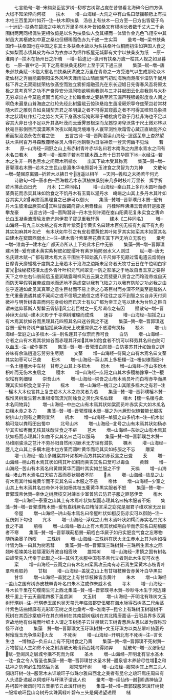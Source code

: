 <!-- { "loadSidebar": true } -->
　　七言絶句─増─宋梅尧臣娑罗树─桫椤古树常占嵗在昔曽看北海碑今日四方俱大稔不知荣悴向何枝
　　扶木
　　増─山海经─大荒之中有山名曰孽揺頵羝上有扶木柱三百里其叶如芥─注─扶木即扶桑　汤谷上有扶木一日方至一日方出皆载于乌　─十洲记─扶桑在碧海之中地方万里多林木叶皆如桑又有椹树长者数千丈大二千余围树两两同根偶生更相依倚是以名为扶桑仙人食其椹而一体皆作金光色飞翔空中其树虽大其椹故如中夏之桑也但椹稀而色赤九千嵗一生实耳
　　彚考─増─梁书扶桑国传─扶桑国地在中国之东其土多扶桑木故以为名扶桑叶似桐而初生如笋国人食之实如梨而赤绩其皮为布以为衣亦以为绵作板屋无城郭有文字以扶桑皮为纸　─原─淮南子─扶木在扬州日之所曊　─増─拾遗记─瀛州有扶桑万嵗一枯其人视之如旦暮也　─原─寰中记─天下之髙者扶桑无枝叶上至于天下通三泉
　　集藻─赋─増─唐朱邺扶桑赋─木临大壑名曰扶桑厌洪波之万里在青帝之一方受浩气以生成那伦众木挺仙材之秀丽能戴朝阳尘外风吟天涯雨泣山晴而瑞气初动海晩而潮痕乍湿防千嵗月标下界之无双廻拔荣枯依髙空而独立雾折烟融孤光在东长迎旭日先得春风吾将原太极之意考真宰之功不产竒异安分混同物欲明焉我则与三才并起田云化矣我则与大朴无穷卓出古今莫逾贞固当乾坤之上位瞰鱼龙之要路至若玉漏声残银蟾影度收人间之暝色未遍羣山耸海底之红轮先经此树露戢云惊珠悬焰生虽凌厥炽寕夺兹荣岂若常材随大匠之雕刻自如良辅契吾君之圣明巢之者不可得其窥蠧之者不可得其噬阳乌象择木之状晴虹作挂弓之势名大天下身髙水际掩彩翠于蟠桃病亏盈于月桂非海也不足以容其大非日也不足以升其髙叶茂而云垂霁景根深而龙撼惊涛卑沃焦于尺土微邓林以秋毫巨影倒空而漠漠寒声吹夜以飇飚灵境难寻人寰罕测性欺霜雪心藏正直故能齐众甫而拟沧浪永佐东君之徳
　　五言古诗─増─晋陶潜读山海经─逍遥芜臯上杳然望扶木洪柯百万寻森散覆旸谷灵人侍丹池朝朝为日浴神景一登天何幽不见烛
　　若木
　　原─山海经─洞野之山上有赤树青叶赤华名曰若木南海之内黒水青水之间有木名曰若木
　　彚考─増─淮南子若木在建木西上有十日其华照下地─水经注─若木之生非一所也黒水之间厥木所植水
　　出其下故木受其称焉
　　集藻─賛─増─晋郭璞若木賛─若木之生昆山是濵朱华电照碧叶玉津食之灵智为力为神
　　文散句─増─楚屈原离骚─折若木以拂日兮逍遥以相羊　─天问─羲和之未扬若华何光
　　诗散句─増─唐李白─西海栽若木东溟植扶桑别来几多时枝叶万里长　挥手折若木拂此西日光
　　丹木【二种同名】
　　増─山海经─峚山其上多丹木圆叶而赤茎黄花而赤实其味如饴食之不饥丹木有玉膏以灌丹水　崦嵫之山其上多丹木其叶如谷其实大如赤跗而黒理食之已痹可以御火
　　集藻─賛増─晋郭璞丹木賛─爰有丹木生彼淆盘厥实如其味甘酸蠲疴辟火用竒桂兰　丹桂晔晔沸沸玉膏黄轩是服遂攀龙豪
　　五言古诗─増─晋陶潜诗─丹木生何许廼在峚山阳黄花复朱实食之夀命长白玉凝素液瑾瑜发竒光岂伊君子寳见重我轩黄
　　建木【二种同名】
　　増─山海经─有九丘以水络之有木青叶紫英华黄实名曰建木百仞无枝有九欘下有九枸其实如麻其叶如芒　有木状如牛引之有皮若缨黄蛇其叶如罗其实如栾其木如蓲其名曰建木在窫窳西弱水上─注─建木青叶紫茎黒花黄实其下声无响立无影也
　　彚考─増─淮南子─建木在广都天帝所从上下处此木日中无影
　　集藻─賛─増─晋郭璞建木賛─爰有建木黄实紫柯皮如蛇缨叶有素罗絶防弱水义人则过
　　赋─増─唐无名氏建木赋─广都有建木焉大五千围生不知始髙八千尺仰不见巅过雷电遗云烟倚白日摩青天靡蟠桃于度朔之上毫若木于沧海之边斯未足竒者天牧寸云日在午位明白宇宙光烛秘枝枝攅太虚外青叶叶积元气间翠无一防之影落之于地故自当玉京之要得天下之中左右仙翁前后玉童润璚露飗祥风五云翼之而斐亹八景含之而玲珑帝或自天而防天寕假羽翼帝或自地而还地不乘虚空以我有飞陆之力以我有防阶之功必我之由忽乎遂通如此见其真宰之意生巨材而不易上帝之心寄巨材而亦深不然奚至是哉俗人生代重叠诡谲其或不闻闻之或不信境之絶信之或不往往之或不到智之劣自非天付洞微神与明哲树杳杳而何在身纷纷而已灭士有以广都为帝王之宅以建木为台阶之臣自谓未达仰慕斯人髣髴云霄徘风尘若巨材之一见希谒帝之有因
　　赋散句─増─晋孙绰天台赋─建木灭影于千寻琪树璀璨而成珠
　　迷谷
　　増─山海经─招揺之山有木焉其状如谷而黒理其花四照其名曰迷谷佩之不迷
　　集藻─賛─増─晋郭璞迷谷賛─爰有竒树产自招揺厥华流光上映重霄佩之不惑潜有灵标
　　棪木
　　増─山海经─堂庭之山多棪木─注─别名连其子似柰而赤可食
　　白防
　　増─山海经─仑者之山有木焉其状如谷而赤理其汗如其味如饴食者不饥可以释劳其名曰白防可以血玉─注─或作睾苏
　　集藻─賛─増─晋郭璞白防賛─白防睾苏其汁如饴食之辟谷味有余滋逍遥忘劳穷生尽期
　　文茎
　　増─山海经─符禺之山有木焉名曰文茎其实如枣可以已聋
　　杻木
　　増─山海经─英山其上多杻橿─注─杻似棣而细叶一名土橿橿木中车材　甘枣之山其上多杻木
　　盼木
　　増─山海经─浮山多盼木枳叶而无伤木虫居之
　　稷木
　　増─山海经─庅阳之山其木多稷柟豫章─注─稷似松有刺细理
　　崇吾山木
　　増─山海经─崇吾之山有木焉员叶而白柎赤华而黒理其实如枳食之宜子孙
　　榣木
　　増─山海经─槐江之山其隂多榣木之有若─注─榣木大木也言其上复生若木大木之竒灵者为若
　　集藻─賛─増─晋郭璞榣木賛─榣惟灵树爰生若木重根増驾流光防烛食之灵化荣名仙録
　　櫰木【槐一名櫰与此木名同物异】
　　増─山海经─中曲之山有木焉其状如棠而员叶赤实实大如木瓜名曰櫰木食之多力
　　集藻─賛─増─晋郭璞櫰木賛─櫰之为木厥形似梿若能长服拔树排山力则有之夀则宜然
　　机木
　　増─山海经─单狐之山多机木─注─机木似榆可烧以粪稻田出蜀中
　　北号山木
　　増─山海经─北号之山有木焉其状如杨赤华其实如枣而无核其味酸甘食之不疟
　　芑木
　　増─山海经─东始之山有木焉其状如杨而赤理其汁如血不实其名曰芑可以服马
　　集藻─賛─増─晋郭璞芑木賛─马维刚骏涂之芑汁不劳孙阳自然闲习厥术无方理有潜执
　　櫔木
　　増─山海经─歴儿之山其上多櫔木是木也方茎而圆叶黄华而毛其实如栋服之不忘
　　雕棠
　　増─山海经─隂山多雕棠其叶如榆叶而方其实如赤菽食之已聋
　　茇
　　増─山海经─柄山有木焉其状如樗其叶如桐而荚实其名曰茇可以毒鱼
　　黄棘
　　増─山海经─苦山有木焉名曰黄棘黄华而圆叶其实如兰服之不字
　　天楄
　　増─山海经─堵山有木焉名曰天楄方茎而葵状服者不防
　　木
　　増─山海经─放臯之山有木焉其叶如槐黄华而不实其名曰木服之不惑
　　帝休
　　増─山海经─少室之山其上有木焉其名曰帝休叶状如杨其枝五衢黄华黒实服者不怒
　　集藻─賛─増─晋郭璞帝休賛─帝休之树厥枝交对竦本少室曽隂云防君子服之匪怒伊爱
　　栯木
　　増─山海经─泰室之山其上有木焉叶状如梨而赤理其名曰栯木服者不妬
　　集藻─賛─増─晋郭璞栯木賛─爰有嘉树厥名曰栯薄言采之窈窕是服君子维欢家无反目
　　帝屋
　　増─山海经─讲山有木焉名曰帝屋叶状如椒反伤赤实可以御防─注─反伤刺下勾也
　　亢木
　　増─山海经─浮戏之山有木焉叶状如樗而赤实名曰亢木食之不蛊
　　葪栢
　　増─山海经─敏山上有木焉其状如荆白华而赤实名曰葪栢服者不寒
　　集藻─賛─増─晋郭璞葪栢賛─葪栢白华厥子如丹实肥变气食之忘寒物随所染墨子所叹
　　三珠树
　　増─山海经─三珠树在厌火北生赤水上其为树如栢叶皆为珠一曰其为树若彗
　　集藻─賛─増─晋郭璞三珠树賛─三珠所生素水之际翘叶栢竦美壮若彗濯彩丹波自相霞映
　　雄常树
　　増─山海经─肃慎之国有树名曰雄常先入代帝于此取之─注─其俗无衣服中国有圣帝代立者则此木生皮可衣也
　　栾
　　増─山海经─云雨之山有木名曰栾禹攻云南有赤石焉生栾黄木赤枝青叶羣帝焉取药
　　甘柤
　　増─山海经─盖犹之山上有甘柤枝榦皆赤黄叶白华黒实
　　甘华
　　増─山海经─盖犹之上有甘华枝榦皆赤黄叶
　　朱木
　　増─山海经─盖山之国有树赤皮枝榦青叶名曰朱木注或作朱威木也
　　寻木
　　増─山海经─寻木长千里在勾缨南生河上西北集藻─賛─増─晋郭璞寻木賛─眇眇寻木生于河边疎枝千里上干云天垂隂四极下盖虞渊
　　文玉树
　　増─山海经─开明北有珠树文玉树玗琪树─注─玗琪赤玉属也吴天玺元年临海郡吏伍曜在海水际得石树髙二尺余茎叶紫色诘曲倾靡有光彩即玉树之类也彚考─増─淮南子─昆仑上有珠树玉树璇树不死树在其西沙棠琅玕在其东綘树在其南碧树瑶树在其北隋唐嘉话─云阳县界多汉离宫故地地有似槐而叶细土人谓之玉树扬子云甘泉赋云玉树青葱后左思以雄为假称珍怪不详也
　　集藻　賛─増─晋郭璞文玉玗琪树賛─文玉玗琪方以类丛翠叶猗萎丹柯玲珑玉光争焕彩火龙
　　不死树
　　増─山海经─开明北有不死树─注─言长生也　─博物志─负丘山上有不死树食之乃夀
　　集藻─賛─増─晋郭璞不死树賛─万物暂见人生如寄不死之树夀敝天地请药西姥乌得如羿
　　赋散句─増─汉张衡思赋─登阆风之层城兮搆不死而为床
　　圣木
　　増─山海经─开明北有甘水圣木─注─食之令人智圣也集藻─賛─増─晋郭璞甘水圣木賛─醴泉睿木养龄尽性増之和袪神之防何必生知然后为圣
　　服常琅玕树
　　増─山海经─服常树其上有三头人伺琅玕树─注─服常木未详琅玕子似珠尔雅曰西北之美者有昆仑之琅玕焉庄周曰有人头递卧递起以伺琅玕与玕琪子谓此人也
　　彚考─増─续仙传─谢卿遇神仙见丹柯碧叶微风时叩五音相节云此琅玕树也
　　集藻─賛─増─晋郭璞服常琅玕树賛─服常琅玕昆山竒树丹实珠离緑叶碧布三头是伺递望递顾
　　槠
